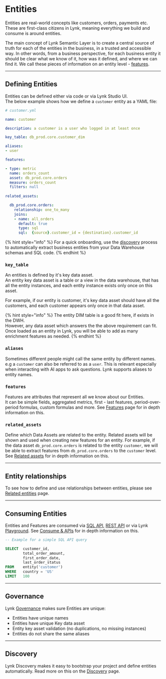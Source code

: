 # Entities

Entities are real-world concepts like customers, orders, payments etc.\
These are first-class citizens in Lynk, meaning everything we build and consume is around entities.

The main concept of Lynk Semantic Layer is to create a central source of truth for each of the entities in the business, in a trusted and accessible way. In other words, from a business perspective, for each business entity it should be clear what we know of it, how was it defined, and where we can find it. We call these pieces of information on an entity level - [features](../features/).

***

## Defining Entities

Entities can be defined either via code or via Lynk Studio UI.\
The below example shows how we define a `customer` entity as a YAML file:

```yaml
# customer.yml

name: customer

description: a customer is a user who logged in at least once

key_table: db_prod.core.customer_dim

aliases:
- user

features:

- type: metric
  name: orders_count
  asset: db_prod.core.orders
  measure: orders_count
  filters: null
  
related_assets:

  db_prod.core.orders:
    relationship: one_to_many
    joins:
    - name: all_orders
      default: true
      type: sql
      sql:  {source}.customer_id = {destination}.customer_id

```

{% hint style="info" %}
For a quick onboarding, use the [discovery](./#discovery) process to automatically extract business entities from your Data Warehouse schemas and SQL code.
{% endhint %}

### `key_table`

An entities is defined by it's key data asset.\
An entity key data asset is a table or a view in the data warehouse, that has all the entity instances, and each entity instance exists only once on this asset.

For example, if our entity is customer, it's key data asset should have all the customers, and each customer appears only once in that data asset.

{% hint style="info" %}
The entity DIM table is a good fit here, if exists in the DWH.\
However, any data asset which answers the the above requirement can fit. Once loaded as an entity in Lynk, you will be able to add as many enrichment features as needed.
{% endhint %}

### `aliases`

Sometimes different people might call the same entity by different names. e.g a `customer` can also be referred to as a `user`. This is relevant especially when interacting with AI apps to ask questions. Lynk supports aliases to entity names.

### `features`

Features are attributes that represent all we know about our Entities.\
It can be simple fields, aggregated metrics, first - last features, period-over-period formulas, custom formulas and more. See [Features](./#features) page for in depth information on this.

### `related_assets`

Define which Data Assets are related to the entity. Related assets will be shown and used when creating new features for an entity. For example, if the data asset `db_prod.core.orders` is related to the entity `customer`, we will be able to extract features from `db_prod.core.orders` to the `customer` level. See [Related assets](related-data-assets.md) for in depth information on this.

***

## Entity relationships

To see how to define and use relationships between entities, please see [Related entities](related-entities.md) page.

***

## Consuming Entities

Entities and Features are consumed via [SQL API](../../consume-and-apis/sql-api.md), [REST API](broken-reference/) or via Lynk [Playground](broken-reference/). See [Consume & APIs](../../consume-and-apis/) for in depth information on this.

```sql
-- Example for a simple SQL API query

SELECT  customer_id,
        total_order_amount,
        first_order_date,
        last_order_status
FROM    entity('customer') 
WHERE   country = 'US'
LIMIT   100
```

***

## Governance

Lynk [Governance](../../governance.md) makes sure Entities are unique:

* Entities have unique names
* Entities have unique Key data asset
* Entity key asset validation (no duplications, no missing instances)
* Entities do not share the same aliases

***

## Discovery

Lynk Discovery makes it easy to bootstrap your project and define entities automatically. Read more on this on the [Discovery](./#discovery) page.
